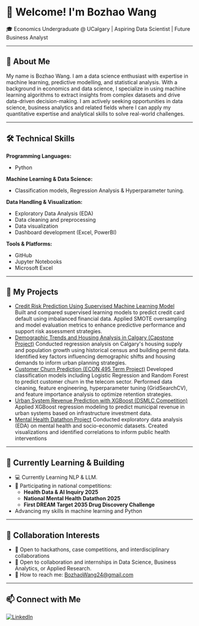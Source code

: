 # 👋 Welcome! I'm Bozhao Wang

🎓 Economics Undergraduate @ UCalgary | Aspiring Data Scientist | Future Business Analyst

---

## 👀 About Me
My name is Bozhao Wang. I am a data science enthusiast with expertise in machine learning, predictive modelling, and statistical analysis. With a background in economics and data science, I specialize in using machine learning algorithms to extract insights 
from complex datasets and drive data-driven decision-making. I am actively seeking opportunities in data science, business analytics and related fields where I can apply my quantitative expertise and analytical skills to solve real-world challenges.

---

## 🛠️ Technical Skills
**Programming Languages:**  
- Python

**Machine Learning & Data Science:**  
- Classification models, Regression Analysis & Hyperparameter tuning. 

**Data Handling & Visualization:**  
- Exploratory Data Analysis (EDA)
- Data cleaning and preprocessing
- Data visualization
- Dashboard development (Excel, PowerBI)

**Tools & Platforms:**  
- GitHub
- Jupyter Notebooks
- Microsoft Excel

---

## 📂 My Projects
- [Credit Risk Prediction Using Supervised Machine Learning Model](https://github.com/akabzw24/Credit-Risk-Prediction-Using-Supervised-Machine-Learning-Model)  
Built and compared supervised learning models to predict credit card default using imbalanced financial data. Applied SMOTE oversampling and model evaluation metrics to enhance predictive performance and support risk assessment strategies.
- [Demographic Trends and Housing Analysis in Calgary (Capstone Project)](https://github.com/akabzw24/demographic-trends-calgary)
Conducted regression analysis on Calgary's housing supply and population growth using historical census and building permit data. Identified key factors influencing demographic shifts and housing demands to inform urban planning strategies.
- [Customer Churn Prediction (ECON 495 Term Project)](https://github.com/akabzw24/customer-churn-prediction)
Developed classification models including Logistic Regression and Random Forest to predict customer churn in the telecom sector. Performed data cleaning, feature engineering, hyperparameter tuning (GridSearchCV), and feature importance analysis to optimize retention strategies.
- [Urban System Revenue Prediction with XGBoost (DSMLC Competition)](https://github.com/akabzw24/revenue-prediction)
Applied XGBoost regression modeling to predict municipal revenue in urban systems based on infrastructure investment data. 
- [Mental Health Datathon Project](https://github.com/akabzw24/mental-health-datathon)
Conducted exploratory data analysis (EDA) on mental health and socio-economic datasets. Created visualizations and identified correlations to inform public health interventions

---

## 🌱 Currently Learning & Building
- 💻 Currently Learning NLP & LLM.
- 🧪 Participating in national competitions:
  - **Health Data & AI Inquiry 2025** 
  - **National Mental Health Datathon 2025**
  - **First DREAM Target 2035 Drug Discovery Challenge** 
- Advancing my skills in machine learning and Python

---

## 💞️ Collaboration Interests
- 🎯 Open to hackathons, case competitions, and interdisciplinary collaborations
- 🚀 Open to collaboration and internships in Data Science, Business Analytics, or Applied Research.
- 📢 How to reach me: BozhaoWang24@gmail.com

---

## 📫 Connect with Me

[![LinkedIn](https://img.shields.io/badge/-LinkedIn-blue?logo=linkedin&logoColor=white)](https://www.linkedin.com/in/your-username/)








